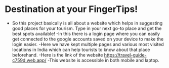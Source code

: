 # Destination at your FingerTips!
- So this project basically is all about a website which helps in suggesting good places for your tourism. Type in your next go-to place and get the best spots available!
-In this there is a login page where you can easily get connected to the google accounts saved on your device to make the login easier.
-Here we have kept multiple pages and various most visited locations in India which can help tourists to know about that place beforehand.
-Here is the link of the website https://travel-guide-c759d.web.app/
-This website is accessible in both mobile and laptop.
